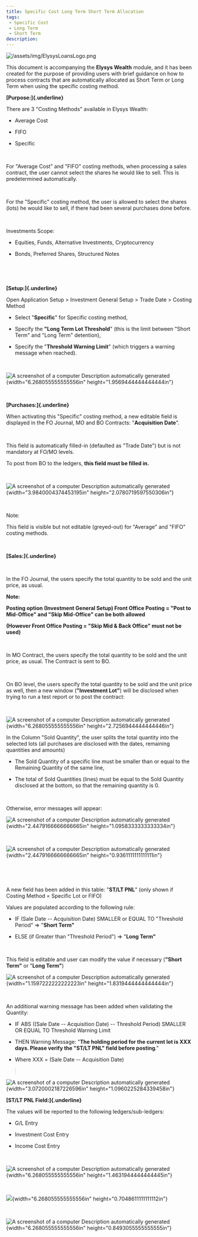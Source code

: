 ```yaml
---
title: Specific Cost Long Term Short Term Allocation
tags: 
 - Specific Cost
 - Long Term
 - Short Term
description:
---
```


![/assets/img/ElysysLoansLogo.png](../../assets/img/ElysysLoansLogo.png)


This document is accompanying the **Elysys Wealth** module, and it has
been created for the purpose of providing users with brief guidance on
how to process contracts that are automatically allocated as Short Term
or Long Term when using the specific costing method.

**[Purpose:]{.underline}**

There are 3 \"Costing Methods\" available in Elysys Wealth:

-   Average Cost

-   FIFO

-   Specific

 

For \"Average Cost\" and \"FIFO\" costing methods, when processing a
sales contract, the user cannot select the shares he would like to sell.
This is predetermined automatically.

 

For the "Specific\" costing method, the user is allowed to select the
shares (lots) he would like to sell, if there had been several purchases
done before.

 

Investments Scope:

-   Equities, Funds, Alternative Investments, Cryptocurrency

-   Bonds, Preferred Shares, Structured Notes

 

 

**[Setup:]{.underline}**

Open Application Setup \> Investment General Setup \> Trade Date \>
Costing Method

-   Select \"**Specific**\" for Specific costing method,

-   Specify the **\"Long Term Lot Threshold**\" (this is the limit
    between \"Short Term\" and \"Long Term\" detention),

-   Specify the \"**Threshold Warning Limit**\" (which triggers a
    warning message when reached).

 

![A screenshot of a computer Description automatically
generated](media/image1.png){width="6.268055555555556in"
height="1.9569444444444444in"}

 

**[Purchases:]{.underline}**

When activating this \"Specific\" costing method, a new editable field
is displayed in the FO Journal, MO and BO Contracts: \"**Acquisition
Date**\".

 

This field is automatically filled-in (defaulted as \"Trade Date\") but
is not mandatory at FO/MO levels.

To post from BO to the ledgers, **this field must be filled in.**

 

![A screenshot of a computer Description automatically
generated](media/image2.png){width="3.9840004374453195in"
height="2.0780719597550306in"}

 

Note:

This field is visible but not editable (greyed-out) for \"Average\" and
\"FIFO\" costing methods.

 

**[Sales:]{.underline}**

 

In the FO Journal, the users specify the total quantity to be sold and
the unit price, as usual.

**Note:**

**Posting option (Investment General Setup) Front Office Posting =
\"Post to Mid-Office\" and \"Skip Mid-Office\" can be both allowed**

**(However Front Office Posting = \"Skip Mid & Back Office\" must not be
used)**

 

In MO Contract, the users specify the total quantity to be sold and the
unit price, as usual. The Contract is sent to BO.

 

On BO level, the users specify the total quantity to be sold and the
unit price as well, then a new window (**\"Investment Lot\"**) will be
disclosed when trying to run a test report or to post the contract:

 

![A screenshot of a computer Description automatically
generated](media/image3.png){width="6.268055555555556in"
height="2.7256944444444446in"}

In the Column \"Sold Quantity\", the user splits the total quantity into
the selected lots (all purchases are disclosed with the dates, remaining
quantities and amounts)

-   The Sold Quantity of a specific line must be smaller than or equal
    to the Remaining Quantity of the same line,

-   The total of Sold Quantities (lines) must be equal to the Sold
    Quantity disclosed at the bottom, so that the remaining quantity is
    0.

 

Otherwise, error messages will appear:

![A screenshot of a computer Description automatically
generated](media/image4.png){width="2.4479166666666665in"
height="1.0958333333333334in"}

 

![A screenshot of a computer Description automatically
generated](media/image5.png){width="2.4479166666666665in"
height="0.9361111111111111in"}

 

 

A new field has been added in this table: \"**ST/LT PNL**\" (only shown
if Costing Method = Specific Lot or FIFO)

Values are populated according to the following rule:

-   IF (Sale Date -- Acquisition Date) SMALLER or EQUAL TO \"Threshold
    Period\" =\> \"**Short Term\"**

-   ELSE (if Greater than \"Threshold Period\") =\> \"**Long Term\"**

 

This field is editable and user can modify the value if necessary
(**\"Short Term\"** or \"**Long Term\"**)

![A screenshot of a computer Description automatically
generated](media/image6.png){width="1.1597222222222223in"
height="1.8319444444444444in"}

 

An additional warning message has been added when validating the
Quantity:

-   IF ABS ((Sale Date -- Acquisition Date) -- Threshold Period) SMALLER
    OR EQUAL TO Threshold Warning Limit

-   THEN Warning Message: \"**The holding period for the current lot is
    XXX days. Please verify the \"ST/LT PNL\" field before posting**.\"

-   Where XXX = (Sale Date -- Acquisition Date)

>  

![A screenshot of a computer Description automatically
generated](media/image7.png){width="3.0720002187226596in"
height="1.0960225284339458in"}

**[ST/LT PNL Field:]{.underline}**

The values will be reported to the following ledgers/sub-ledgers:

-   G/L Entry

-   Investment Cost Entry

-   Income Cost Entry

 

![A screenshot of a computer Description automatically
generated](media/image8.png){width="6.268055555555556in"
height="1.4631944444444445in"}

 

![](media/image9.png){width="6.268055555555556in"
height="0.7048611111111112in"}

 

![A screenshot of a computer Description automatically
generated](media/image10.png){width="6.268055555555556in"
height="0.8493055555555555in"}

 

 
